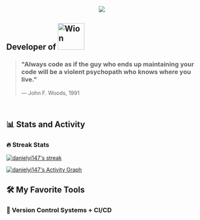 <p align="center">
  <!-- Typing SVG by DenverCoder1 - https://github.com/DenverCoder1/readme-typing-svg -->
  <a href="https://github.com/danielyj147">
    <img src="https://readme-typing-svg.demolab.com/?lines=Daniel%20Jeong;Full-stack%20web%20developer;English%2FKorean%20Speaker;5%2B%20years%20of%20coding%20experience;&font=Fira%20Code&center=true&width=440&height=45&color=f75c7e&vCenter=true&pause=1000&size=22" /></a>
</p>

<p align="center">

<h2> Developer of <a href="https://www.wion237.com">
    <img alt="Wion" title="Wion Website" src="https://www.wion237.com/_next/static/media/wion_intro.77289102.svg" width=70 /></a> </h2>
    
</p>

<p align="center">
<p align="center">

> <h3>"Always code as if the guy who ends up maintaining your code will be a
> violent psychopath who knows where you live."</h3>
> 
> — John F. Woods, 1991
</p>

<p align="center">


</p>


<br/>

 
  <summary><h2>📊 Stats and Activity</h2></summary>

  <h3>🔥 Streak Stats</h3>

  <!-- GitHub Readme Streak Stats - https://github.com/DenverCoder1/github-readme-streak-stats -->
  <p>
    <a href="https://github.com/DenverCoder1/github-readme-streak-stats">
      <!-- Use https://streak-stats.demolab.com or self-host with your own Vercel app - visit https://git.io/streak-stats for instructions -->
      <img title="🔥 Get streak stats for your profile at git.io/streak-stats" alt="danielyj147's streak" src="https://github-readme-streak-stats-9m8ugfa77-denvercoder1.vercel.app/?user=danielyj147&theme=monokai-metallian&hide_border=true"/>
    </a>
  </p>
  
  <!-- https://github.com/ashutosh00710/github-readme-activity-graph -->

  <a href="https://github.com/ashutosh00710/github-readme-activity-graph"><img alt="danielyj147's Activity Graph" src="https://github-readme-activity-graph.vercel.app/graph/?username=danielyj147&bg_color=1F222E&color=F8D866&line=F85D7F&point=FFFFFF&hide_border=true" /></a>

<p align="center">
  <!-- <a href="https://github.com/anuraghazra/github-readme-stats"><img alt="danielyj147's Github Stats" src="https://denvercoder1-github-readme-stats.vercel.app/api/?username=danielyj147&show_icons=true&include_all_commits=true&count_private=true&theme=react&hide_border=true&bg_color=1F222E&title_color=F85D7F&icon_color=F8D866" height="192px"/></a>
  </p> -->

  
<!-- <p align="center">
  <a href="https://github.com/anuraghazra/github-readme-stats"><img alt="danielyj147's Top Languages" src="https://denvercoder1-github-readme-stats.vercel.app/api/top-langs/?username=danielyj147&langs_count=8&layout=compact&theme=react&hide_border=true&bg_color=1F222E&title_color=F85D7F&icon_color=F8D866&hide=Jupyter%20Notebook,Roff" height="192px"/></a>
</p> -->
  <summary><h2>🛠️ My Favorite Tools</h2></summary>
  <!-- Some badges are from https://github.com/Ileriayo/markdown-badges -->

  <h3>
🔀 Version Control Systems + CI/CD
  </h3>

<p style="display: flex; flex-direction: column; align-items: center; height: 100%; margin: 0;">
  <div>
      <img alt="Git" src="https://img.shields.io/badge/Git-%23F05033.svg?logo=git&logoColor=white" style="vertical-align: middle;">
      <span style="margin-left: 10px; vertical-align: middle;">
        Developed and led Git workshop & branching strategy curriculum. 
      </span>
  </div>
  <div>
      <img alt="Gitea" src="https://img.shields.io/badge/Gitea-34495E.svg?logo=Gitea&logoColor=5D9425" style="vertical-align: middle;">
      <span style="margin-left: 10px; vertical-align: middle;">
        Locally hosted and maintained a company-wide Gitea server.
      </span>
  </div>
  <div>
      <img alt="Gitlab" src="https://img.shields.io/badge/Gitlab-%23181717.svg?logo=gitlab&logoColor=white" style="vertical-align: middle;">
      <span style="margin-left: 10px; vertical-align: middle;">
        Led a company's version control system transition from Gitea to Gitlab.
      </span>
  </div>
  <div>
      <img alt="Github" src="https://img.shields.io/badge/Github-%23181717.svg?logo=github&logoColor=white" style="vertical-align: middle;">
      <span style="margin-left: 10px; vertical-align: middle;">
        Personal choice of cloud-based DVCS
      </span>
  </div>
  <div>
      <img alt="Jenkins" src="https://img.shields.io/badge/Jenkins-%232C5263.svg?logo=Jenkins&logoColor=white" style="vertical-align: middle;">
      <span style="margin-left: 10px; vertical-align: middle;">
       With Gitea, automated build, test and deployment.
      </span>
  </div>
</p>

  <h3>👨‍💻 Programming Language & Frameworks</h3>

<p style="display: flex; flex-direction: column; align-items: center; height: 100%; margin: 0;">
  <div>
      <img alt="Python" src="https://img.shields.io/badge/Python-14354C.svg?logo=python&logoColor=white" style="vertical-align: middle;">
      <img alt="FastAPI" src="https://img.shields.io/badge/FastAPI-005571.svg?logo=FastAPI&logoColor=white" style="vertical-align: middle;">
      <img alt="django" src="https://img.shields.io/badge/django-%23092E20.svg?logo=django&logoColor=white" style="vertical-align: middle;">
      <img alt="PyTorch" src="https://img.shields.io/badge/PyTorch-%23EE4C2C.svg?logo=PyTorch&logoColor=white" style="vertical-align: middle;">
      <span style="margin-left: 10px; vertical-align: middle;">
        Developed & served malicious action(logs) detection ML model. 
      </span>
  </div>
      <a href="https://github.com/search?q=user%3ADenverCoder1+language%3Apython"></a>
      <a href="https://github.com/search?q=user%3ADenverCoder1+language%3AtypeScript"><img alt="TypeScript" src="https://img.shields.io/badge/TypeScript-007ACC.svg?logo=typescript&logoColor=white"></a>
      <a href="https://github.com/search?q=user%3ADenverCoder1+language%3Ajavascript"><img alt="JavaScript" src="https://img.shields.io/badge/JavaScript-F7DF1E.svg?logo=javascript&logoColor=black"></a>
      <a href="https://github.com/search?q=user%3ADenverCoder1+language%3Abash"><img alt="Bash" src="https://img.shields.io/badge/Bash-121011.svg?logo=gnu-bash&logoColor=white"></a>
      <a href="https://github.com/search?q=user%3ADenverCoder1+language%3Acss"><img alt="CSS" src="https://img.shields.io/badge/CSS-1572B6.svg?logo=css3&logoColor=white"></a>
      <a href="https://github.com/search?q=user%3ADenverCoder1+language%3Ahtml"><img alt="HTML" src="https://img.shields.io/badge/HTML-E34F26.svg?logo=html5&logoColor=white"></a>
      <a href="https://github.com/search?q=user%3ADenverCoder1+language%3Ajava"><img alt="Java" src="https://custom-icon-badges.demolab.com/badge/Java-007396.svg?logo=java&logoColor=white"></a>
      <a href="https://github.com/search?q=user%3ADenverCoder1+language%3Ajavascript"><img alt="Node.js" src="https://img.shields.io/badge/Node.js-43853D.svg?logo=node.js&logoColor=white"></a>
  </p>



  <h3>
🐳 Hypervisor & Virtual Machine
  </h3>
      <a href="#"><img alt="react" src="https://img.shields.io/badge/VMware ESXi-0095D3.svg?logo=VMware&logoColor=white"></a>
      <a href="#"><img alt="react" src="https://img.shields.io/badge/docker-%230db7ed.svg?logo=docker&logoColor=white"></a>



  <h3>🧰 Frameworks and Libraries</h3>

  <p>
      <a href="#"><img alt="react" src="https://img.shields.io/badge/react-%2320232a.svg?logo=react&logoColor=%2361DAFB"></a>
      <a href="#"><img alt="Tailwind" src="https://img.shields.io/badge/tailwindcss-%2338B2AC.svg?logo=tailwind-css&logoColor=white"></a>
      <a href="#"><img alt="Bootstrap" src="https://img.shields.io/badge/Bootstrap-7952B3.svg?logo=bootstrap&logoColor=white"></a>
      <a href="#"><img alt="Electron" src="https://img.shields.io/badge/Electron-20232e.svg?logo=electron&logoColor=white"></a>
      <a href="#"><img alt="Express.js" src="https://img.shields.io/badge/Express.js-404d59.svg?logo=express&logoColor=white"></a>
      <a href="#"><img alt="Material Design" src="https://img.shields.io/badge/Material%20Design-0081CB.svg?logo=material-design&logoColor=white"></a>
      <a href="#"><img alt="NumPy" src="https://img.shields.io/badge/Numpy-013243.svg?logo=numpy&logoColor=white"></a>
      <a href="#"><img alt="Pandas" src="https://img.shields.io/badge/Pandas-150458.svg?logo=pandas&logoColor=white"></a>
      <a href="#"><img alt="Pytest" src="https://img.shields.io/badge/Pytest-0A9EDC.svg?logo=pytest&logoColor=white"></a>
      <a href="#"><img alt="React" src="https://img.shields.io/badge/React-20232a.svg?logo=react&logoColor=%2361DAFB"></a>
      <a href="#"><img alt="Wordpress" src="https://img.shields.io/badge/Wordpress-21759B?logo=wordpress&logoColor=white"></a>
      <a href="#"><img alt="PyTorch" src="https://img.shields.io/badge/PyTorch-%23EE4C2C.svg?logo=PyTorch&logoColor=white"></a>

  </p>

  <h3>🗄️ Databases/Cache and Cloud Hosting</h3>

  <p>
      <a href="#"><img alt="MongoDB" src ="https://img.shields.io/badge/MongoDB-4ea94b.svg?logo=mongodb&logoColor=white"></a>
      <a href="#"><img alt="Atlas" title="Atlas" src="https://img.shields.io/badge/Atlas-4ea94b.svg?logo=mongodb&logoColor=white"/></a>
      <a href="#"><img alt="Cloudflare Images" title="Cloudflare Images" src="https://img.shields.io/badge/Cloudflare%20Images-F38020.svg?logo=Cloudflare&logoColor=white"/></a>
      <a href="#"><img alt="MySQL" src="https://img.shields.io/badge/MySQL-00f.svg?logo=mysql&logoColor=white"></a>
      <a href="#"><img alt="PostgreSQL" src ="https://img.shields.io/badge/PostgreSQL-316192.svg?logo=postgresql&logoColor=white"></a>
      <a href="#"><img alt="SQLite" src ="https://img.shields.io/badge/SQLite-07405e.svg?logo=sqlite&logoColor=white"></a>
      <a href="#"><img alt="Vercel" src="https://img.shields.io/badge/Vercel-000000.svg?logo=vercel&logoColor=white"></a>
      <a href="#"><img alt="Vercel" src="https://img.shields.io/badge/redis-%23DD0031.svg?logo=redis&logoColor=white"></a>
  </p>

  <h3>📝 Documentation Tools & Languages</h3>

  <p>
      <a href="#"><img alt="Sphinx" src="https://img.shields.io/badge/Sphinx-025E8C.svg?logo=sphinx&logoColor=white"></a>
      <a href="#"><img alt="docusaurus" src="https://img.shields.io/badge/Docusarus-2EC866.svg?logo=docusaurus&logoColor=white"></a>
      <a href="https://github.com/search?q=user%3ADenverCoder1+language%3Amarkdown"><img alt="Markdown" src="https://img.shields.io/badge/Markdown-000000.svg?logo=markdown&logoColor=white"></a>
      <a href="https://github.com/search?q=user%3ADenverCoder1+language%3Amarkdown"><img alt="MDX" src="https://img.shields.io/badge/MDX-000000.svg?logo=MDX&logoColor=white"></a>
      <a href="https://github.com/search?q=user%3ADenverCoder1+language%3Atex"><img alt="LaTeX" src="https://img.shields.io/badge/LaTeX-008080.svg?logo=LaTeX&logoColor=white"></a>




  </p>
  <h3>💻 Software and Tools</h3>

  <p>
      <a href="#"><img alt="Ubuntu" src="https://img.shields.io/badge/Ubuntu-E95420.svg?logo=ubuntu&logoColor=white"></a>
      <a href="#"><img alt="Arch Linux" src="https://img.shields.io/badge/Arch%20Linux-1793D1.svg?logo=arch-linux&logoColor=white"></a>
      <a href="#"><img alt="Git" src="https://img.shields.io/badge/Git-F05033.svg?logo=git&logoColor=white"></a>
      <a href="#"><img alt="Jupyter" src="https://img.shields.io/badge/Jupyter-F37626.svg?logo=Jupyter&logoColor=white"></a>
      <a href="#"><img alt="Postman" src="https://img.shields.io/badge/Postman-FF6C37?logo=postman&logoColor=white"></a>
      <a href="#"><img alt="SonarLint" src="https://img.shields.io/badge/-SonarLint-CB2029?logo=sonarlint&logoColor=white"></a>
      <a href="#"><img alt="Visual Studio Code" src="https://img.shields.io/badge/Visual%20Studio%20Code-0078d7.svg?logo=visual-studio-code&logoColor=white"></a>
  </p>

Credit to [Jonah Lawrence](https://github.com/DenverCoder1) for creating 
